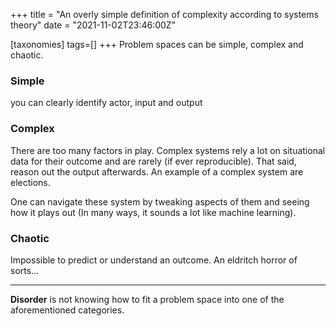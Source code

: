 +++
title = "An overly simple definition of complexity according to systems theory"
date = "2021-11-02T23:46:00Z"

[taxonomies]
tags=[]
+++
Problem spaces can be simple, complex and chaotic.

### Simple
you can clearly identify actor, input and output

### Complex
There are too many factors in play. Complex systems rely a lot on situational data for their outcome and are rarely (if ever reproducible). That said, reason out the output afterwards. An example of a complex system are elections.

One can navigate these system by tweaking aspects of them and seeing how it plays out (In many ways, it sounds a lot like machine learning).

### Chaotic
Impossible to predict or understand an outcome. An eldritch horror of sorts...


---

**Disorder** is not knowing how to fit a problem space into one of the aforementioned categories.
